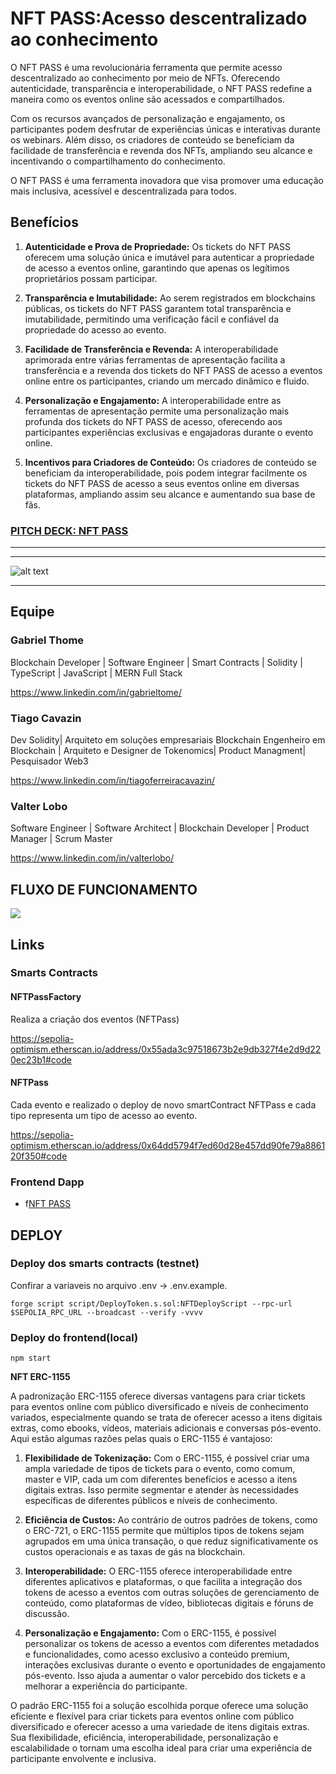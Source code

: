 # NFT PASS:Acesso descentralizado ao conhecimento #

O NFT PASS é uma revolucionária ferramenta que permite acesso descentralizado ao conhecimento por meio de NFTs. Oferecendo autenticidade, transparência e interoperabilidade, o NFT PASS redefine a maneira como os eventos online são acessados e compartilhados. 

Com os recursos avançados de personalização e engajamento, os participantes podem desfrutar de experiências únicas e interativas durante os webinars. Além disso, os criadores de conteúdo se beneficiam da facilidade de transferência e revenda dos NFTs, ampliando seu alcance e incentivando o compartilhamento do conhecimento. 

O NFT PASS é uma ferramenta inovadora que visa promover uma educação mais inclusiva, acessível e descentralizada para todos.

## **Benefícios**

1. **Autenticidade e Prova de Propriedade:** Os tickets do NFT PASS oferecem uma solução única e imutável para autenticar a propriedade de acesso a eventos online, garantindo que apenas os legítimos proprietários possam participar.

2. **Transparência e Imutabilidade:** Ao serem registrados em blockchains públicas,  os tickets do NFT PASS garantem total transparência e imutabilidade, permitindo uma verificação fácil e confiável da propriedade do acesso ao evento.

3. **Facilidade de Transferência e Revenda:** A interoperabilidade aprimorada entre várias ferramentas de apresentação facilita a transferência e a revenda dos  tickets do NFT PASS de acesso a eventos online entre os participantes, criando um mercado dinâmico e fluido.

4. **Personalização e Engajamento:** A interoperabilidade entre as ferramentas de apresentação permite uma personalização mais profunda dos tickets do NFT PASS de acesso, oferecendo aos participantes experiências exclusivas e engajadoras durante o evento online.

5. **Incentivos para Criadores de Conteúdo:** Os criadores de conteúdo se beneficiam da interoperabilidade, pois podem integrar facilmente os tickets do NFT PASS de acesso a seus eventos online em diversas plataformas, ampliando assim seu alcance e aumentando sua base de fãs.


### [PITCH DECK: NFT PASS](https://www.canva.com/design/DAGASh3UM_0/lDb-RdXqCaARCRHVagFgTg/view?utm_content=DAGASh3UM_0&utm_campaign=designshare&utm_medium=link&utm_source=editor)



-------
----

![alt text](docs/NFT_PAGE_One_Page.jpg)

-----


## Equipe


### Gabriel Thome
Blockchain Developer | Software Engineer | Smart Contracts | Solidity | TypeScript | JavaScript | MERN Full Stack

https://www.linkedin.com/in/gabrieltome/

### Tiago Cavazin
Dev Solidity| Arquiteto em  soluções empresariais Blockchain  Engenheiro em Blockchain | Arquiteto e Designer de Tokenomics|   Product Managment| Pesquisador Web3

https://www.linkedin.com/in/tiagoferreiracavazin/

###  Valter Lobo
Software Engineer | Software Architect | Blockchain Developer | Product Manager | Scrum Master

https://www.linkedin.com/in/valterlobo/



## FLUXO DE FUNCIONAMENTO 

![](<Web3 - Desenvolvimento (3).jpg>)


## Links


### Smarts Contracts 

#### NFTPassFactory 

Realiza a criação dos eventos  (NFTPass) 

https://sepolia-optimism.etherscan.io/address/0x55ada3c97518673b2e9db327f4e2d9d220ec23b1#code

#### NFTPass 

Cada evento e realizado o deploy de novo smartContract NFTPass
e cada tipo representa um tipo de acesso ao evento. 

https://sepolia-optimism.etherscan.io/address/0x64dd5794f7ed60d28e457dd90fe79a886120f350#code


### Frontend Dapp 

- f[NFT PASS](https://decentralearn-nft-pass.vercel.app/)


##  DEPLOY


### Deploy dos smarts contracts (testnet)

Confirar a variaveis no arquivo .env -> .env.example.

    forge script script/DeployToken.s.sol:NFTDeployScript --rpc-url $SEPOLIA_RPC_URL --broadcast --verify -vvvv

       

### Deploy do frontend(local)

    npm start 


**NFT ERC-1155**

A padronização ERC-1155 oferece diversas vantagens para criar tickets para eventos online com público diversificado e níveis de conhecimento variados, especialmente quando se trata de oferecer acesso a itens digitais extras, como ebooks, vídeos, materiais adicionais e conversas pós-evento. Aqui estão algumas razões pelas quais o ERC-1155 é vantajoso:

1. **Flexibilidade de Tokenização:** Com o ERC-1155, é possível criar uma ampla variedade de tipos de tickets para o evento, como comum, master e VIP, cada um com diferentes benefícios e acesso a itens digitais extras. Isso permite segmentar e atender às necessidades específicas de diferentes públicos e níveis de conhecimento.

2. **Eficiência de Custos:** Ao contrário de outros padrões de tokens, como o ERC-721, o ERC-1155 permite que múltiplos tipos de tokens sejam agrupados em uma única transação, o que reduz significativamente os custos operacionais e as taxas de gás na blockchain.

3. **Interoperabilidade:** O ERC-1155 oferece interoperabilidade entre diferentes aplicativos e plataformas, o que facilita a integração dos tokens de acesso a eventos com outras soluções de gerenciamento de conteúdo, como plataformas de vídeo, bibliotecas digitais e fóruns de discussão.

4. **Personalização e Engajamento:** Com o ERC-1155, é possível personalizar os tokens de acesso a eventos com diferentes metadados e funcionalidades, como acesso exclusivo a conteúdo premium, interações exclusivas durante o evento e oportunidades de engajamento pós-evento. Isso ajuda a aumentar o valor percebido dos tickets e a melhorar a experiência do participante.

O padrão ERC-1155 foi a solução escolhida porque oferece uma solução eficiente e flexível para criar tickets para eventos online com público diversificado e oferecer acesso a uma variedade de itens digitais extras. 
Sua flexibilidade, eficiência, interoperabilidade, personalização e escalabilidade o tornam uma escolha ideal para criar uma experiência de participante envolvente e inclusiva.
